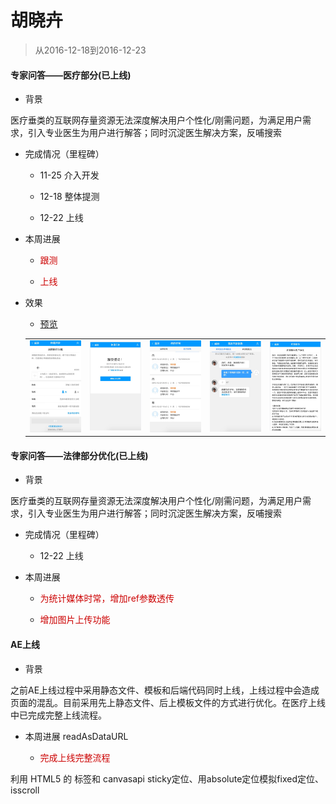 # 胡晓卉

> 从2016-12-18到2016-12-23

#### 专家问答——医疗部分(已上线)

- 背景

医疗垂类的互联网存量资源无法深度解决用户个性化/刚需问题，为满足用户需求，引入专业医生为用户进行解答；同时沉淀医生解决方案，反哺搜索

- 完成情况（里程碑）

	- 11-25 介入开发

    - 12-18 整体提测

    - 12-22 上线

- 本周进展

    - <p style="color:#c00">跟测</p>

    - <p style="color:#c00">上线</p>

- 效果

	- [预览](https://m.baidu.com/zhuanjia/question#/submit?vn=med)

	<table>
        <tr>
            <td>
                <img src="../2016-12-23/img/huxiaohui02/hxh27.png" width="200px">
            </td>
            <td>
                <img src="../2016-12-23/img/huxiaohui02/hxh30.png" width="200px">
            </td>
            <td>
                <img src="../2016-12-23/img/huxiaohui02/hxh28.png" width="200px">
            </td>
            <td>
                <img src="../2016-12-23/img/huxiaohui02/hxh29.png" width="200px">
            </td>
            <td>
                <img src="../2016-12-23/img/huxiaohui02/hxh31.png" width="200px">
            </td>
        </tr>
    </table>

#### 专家问答——法律部分优化(已上线)

- 背景

医疗垂类的互联网存量资源无法深度解决用户个性化/刚需问题，为满足用户需求，引入专业医生为用户进行解答；同时沉淀医生解决方案，反哺搜索

- 完成情况（里程碑）

    - 12-22 上线

- 本周进展

    - <p style="color:#c00">为统计媒体时常，增加ref参数透传</p>

    - <p style="color:#c00">增加图片上传功能</p>

#### AE上线

- 背景

之前AE上线过程中采用静态文件、模板和后端代码同时上线，上线过程中会造成页面的混乱。目前采用先上静态文件、后上模板文件的方式进行优化。在医疗上线中已完成完整上线流程。

- 本周进展
readAsDataURL
    - <p style="color:#c00">完成上线完整流程</p>
利用 HTML5 的 <canvas></canvas> 标签和 canvasapi 
sticky定位、用absolute定位模拟fixed定位、isscroll
